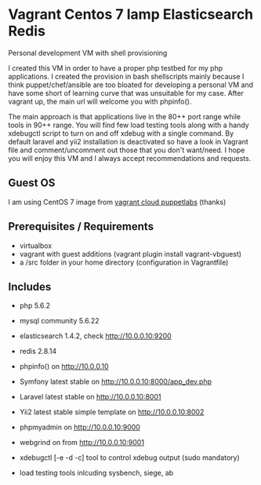 Vagrant Centos 7 lamp Elasticsearch Redis
=========================================

Personal development VM with shell provisioning

I created this VM in order to have a proper php testbed for my php applications. I created the provision in bash shellscripts
mainly because I think puppet/chef/ansible are too bloated for developing a personal VM and have some short of learning
curve that was unsuitable for my case. After vagrant up, the main url will welcome you with phpinfo().

The main approach is that applications live in the 80++ port range while tools in 90++ range. You will find few load testing
tools along with a handy xdebugctl script to turn on and off xdebug with a single command. By default laravel and yii2 installation
is deactivated so have a look in Vagrant file and comment/uncomment out those that you don't want/need. I hope you will enjoy
this VM and I always accept recommendations and requests.

## Guest OS

I am using CentOS 7 image from [vagrant cloud puppetlabs](https://vagrantcloud.com/puppetlabs) (thanks)

## Prerequisites / Requirements

- virtualbox
- vagrant with guest additions (vagrant plugin install vagrant-vbguest)
- a /src folder in your home directory (configuration in Vagrantfile)

## Includes

- php 5.6.2
- mysql community 5.6.22
- elasticsearch 1.4.2, check http://10.0.0.10:9200
- redis 2.8.14

- phpinfo() on http://10.0.0.10
- Symfony latest stable on http://10.0.0.10:8000/app_dev.php
- Laravel latest stable on http://10.0.0.10:8001
- Yii2 latest stable simple template on http://10.0.0.10:8002

- phpmyadmin on http://10.0.0.10:9000
- webgrind on from http://10.0.0.10:9001
- xdebugctl [-e -d -c] tool to control xdebug output (sudo mandatory)

- load testing tools inlcuding sysbench, siege, ab
